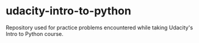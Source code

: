# udacity-intro-to-python
Repository used for practice problems encountered while taking Udacity's Intro to Python course.
